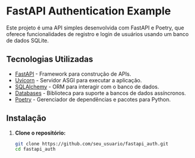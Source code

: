 # FastAPI Authentication Example

Este projeto é uma API simples desenvolvida com FastAPI e Poetry, que oferece funcionalidades de registro e login de usuários usando um banco de dados SQLite.

## Tecnologias Utilizadas

- [FastAPI](https://fastapi.tiangolo.com/) - Framework para construção de APIs.
- [Uvicorn](https://www.uvicorn.org/) - Servidor ASGI para executar a aplicação.
- [SQLAlchemy](https://www.sqlalchemy.org/) - ORM para interagir com o banco de dados.
- [Databases](https://www.encode.io/databases/) - Biblioteca para suporte a bancos de dados assíncronos.
- [Poetry](https://python-poetry.org/) - Gerenciador de dependências e pacotes para Python.

## Instalação

1. **Clone o repositório:**
   ```bash
   git clone https://github.com/seu_usuario/fastapi_auth.git
   cd fastapi_auth
